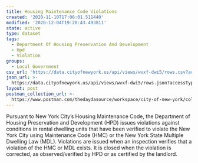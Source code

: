 ```yaml
---
title: Housing Maintenance Code Violations
created: '2020-11-10T17:06:01.511440'
modified: '2020-12-04T19:28:43.493811'
state: active
type: dataset
tags:
  - Department Of Housing Preservation And Development
  - Hpd
  - Violation
groups:
  - Local Government
csv_url: 'https://data.cityofnewyork.us/api/views/wvxf-dwi5/rows.csv?accessType=DOWNLOAD'
json_url: >-
  https://data.cityofnewyork.us/api/views/wvxf-dwi5/rows.json?accessType=DOWNLOAD
layout: post
postman_collection_url: >-
  https://www.postman.com/thedaydasource/workspace/city-of-new-york/collection/15909983-e3731618-d0c3-4038-aece-5aa204ee00d5
---
```

Pursuant to New York City’s Housing Maintenance Code, the Department of Housing Preservation and Development (HPD) issues violations against conditions in rental dwelling units that have been verified to violate the New York City using Maintenance Code (HMC) or the New York State Multiple Dwelling Law (MDL). Violations are issued when an inspection verifies that a violation of the HMC or MDL exists. It is closed when the violation is corrected, as observed/verified by HPD or as certified by the landlord.
